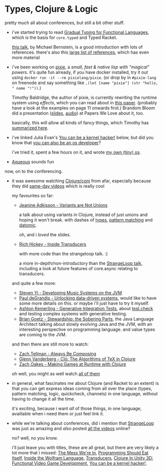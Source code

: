 # Types, Clojure & Logic

pretty much all about conferences, but still a bit other stuff.

* i've started trying to read [Gradual Typing for Functional Languages](http://ecee.colorado.edu/~siek/pubs/pubs/2006/siek06_gradual.pdf),
    which is the basis for `core.typed` and Typed Racket.

    [this talk](https://www.youtube.com/watch?v=_HM8Vczybj4), by Michael Bernstein, is
    a good introduction with lots of references. there's also this
    [large list of references](https://github.com/samth/gradual-typing-bib), which has
    even more material
* i've been working on [pixie](https://github.com/pixie-lang/pixie), a *small, fast & native
    lisp with "magical" powers*. it's quite fun already, if you have docker installed,
    try it out using `docker run -it --rm pixielang/pixie`. (or drop by in `#pixie-lang`
    on freenode and say something like `,(let [name "pixie"] (str "hello, " name "!"))`.)

    Timothy Baldridge, the author of pixie, is currently rewriting the runtime system
    using *effects*, which you can read about in [this paper](http://arxiv.org/pdf/1203.1539v1.pdf).
    (probably have a look at the examples on page 11 onwards first.) Brandom Bloom
    did a presentation ([slides](https://speakerdeck.com/paperswelove/brandon-bloom-on-programming-with-algebraic-effects-and-handlers-by-andrej-bauer-and-matija-pretnar), [audio](http://www.mixcloud.com/paperswelove/bbloom_3_17_2014_programming_with_alegebraic_effectshandlers/))
    at Papers We Love about it, too.

    basically, this will allow all kinds of fancy things, which Timothy has
    [summarized here](https://github.com/pixie-lang/pixie/tree/effects-integration/pixie/vm/effects#effects-system-for-pixie-prototype).
* i've linked Julia Evan's [You can be a kernel hacker!](https://www.youtube.com/watch?v=0IQlpFWTFbM)
    below, but did you know that [you can also be an os developer](http://jvns.ca/blog/2013/11/26/day-34-the-tiniest-operating-system/)?

    i've tried it, spent a few hours on it, and wrote [my own (tiny) os](https://github.com/heyLu/lp/tree/master/os).
* [Aqueous](http://aqueousband.com/) sounds fun

now, on to the conferencing.

* it was awesome watching [Clojure/conj](http://clojure-conj.org) from afar,
    especially because they did [same-day videos](https://www.youtube.com/user/ClojureTV/videos)
    which is really cool

    my favourites so far:

    - [Jeanine Adkisson - Variants are Not Unions](https://www.youtube.com/watch?v=ZQkIWWTygio)

        a talk about using variants in Clojure, instead of just unions and hoping
        it won't break. with dashes of [types](https://github.com/clojure/core.typed),
        [pattern matching](https://github.com/clojure/core.match) and [datomic](http://www.datomic.com/).

        oh, and i *loved* the slides.
    - [Rich Hickey - Inside Transducers](https://www.youtube.com/watch?v=4KqUvG8HPYo)

        with more code than the strangeloop talk. :)

        a more in-depth/non-introductory than the [StrangeLoop talk](https://www.youtube.com/watch?v=6mTbuzafcII),
        including a look at future features of core.async relating to transducers.

    and quite a few more:

    - [Steven Yi - Developing Music Systems on the JVM](https://www.youtube.com/watch?v=wDcN7yoZ6tQ)
    - [Paul deGrandis - Unlocking data-driven systems](https://www.youtube.com/watch?v=BNkYYYyfF48),
        would like to have some more details on this. or maybe i'll just have to try it myself.
    - [Ashton Kemerling - Generative Integration Tests](https://www.youtube.com/watch?v=HXGpBrmR70U),
        about [test.check](https://github.com/clojure/test.check) and testing complex systems with
        generative testing.
    - [Brian Goetz - Stewardship: the Sobering Parts](https://www.youtube.com/watch?v=2y5Pv4yN0b0),
        the Java Language Architect talking about slowly evolving Java and the JVM,
        with an interesting perspective on programming language. and value types are
        coming to the JVM.

    and then there are still more to watch:

    - [Zach Tellman - Always Be Composing](https://www.youtube.com/watch?v=3oQTSP4FngY)
    - [Glenn Vanderberg - Cló: The Algorithms of TeX in Clojure](https://www.youtube.com/watch?v=824yVKUPFjU)
    - [Zach Oakes - Making Games at Runtime with Clojure](https://www.youtube.com/watch?v=0GzzFeS5cMc)

    oh well, you might as well watch [all of them](https://www.youtube.com/user/ClojureTV/videos)
* in general, what fascinates me about Clojure (and Racket to an extent) is that you can get
    express ideas coming from all over the place (types, pattern matching, logic, quickcheck,
    channels) in one language, without having to change it all the time.

    it's exciting, because i want *all* of those things, in one language, availlable
    when i need them or just feel link it.
* while we're talking about conferences, did i mention that [StrangeLoop](https://thestrangeloop.com/)
    was just as amazing and *also* posted [all the videos](https://www.youtube.com/channel/UC_QIfHvN9auy2CoOdSfMWDw/videos)
    online?

    no? well, no you know.

    i'll just leave you with titles, these are all great, but there are very likely a lot
    more that i missed:
    [The Mess We're In](https://www.youtube.com/watch?v=lKXe3HUG2l4),
    [Programming Should Eat Itself](https://www.youtube.com/watch?v=SrKj4hYic5A),
    [Inside the Wolfram Language](https://www.youtube.com/watch?v=EjCWdsrVcBM),
    [Transducers](https://www.youtube.com/watch?v=6mTbuzafcII),
    [Clojure In Unity 3D: Functional Video Game Development](https://www.youtube.com/watch?v=tJr_TD1BtF0),
    [You can be a kernel hacker!](https://www.youtube.com/watch?v=0IQlpFWTFbM).
